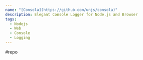 ```yaml
---
name: "[Consola](https://github.com/unjs/consola)"
description: Elegant Console Logger for Node.js and Browser
tags:
  - Nodejs
  - Web
  - Console
  - Logging
---
```

#repo